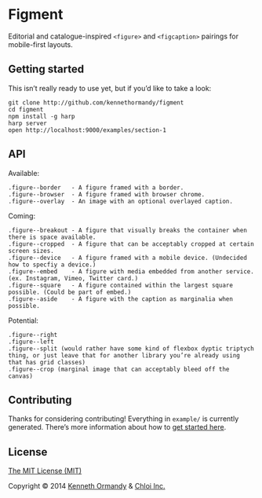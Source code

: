 <!--
[![A great header image you designed, or collaborated on with a designer you work with. It’ll look best when it’s 728px wide, @2x for hi-dpi devices.](preview.png)](https://github.com/kennethormandy/default)

***

-->

# Figment

Editorial and catalogue-inspired `<figure>` and `<figcaption>` pairings for mobile-first layouts.

## Getting started

This isn’t really ready to use yet, but if you’d like to take a look:

```
git clone http://github.com/kennethormandy/figment
cd figment
npm install -g harp
harp server
open http://localhost:9000/examples/section-1
```

## API

Available:

```
.figure--border   - A figure framed with a border.
.figure--browser  - A figure framed with browser chrome.
.figure--overlay  - An image with an optional overlayed caption.
```

Coming:

```
.figure--breakout - A figure that visually breaks the container when there is space available.
.figure--cropped  - A figure that can be acceptably cropped at certain screen sizes.
.figure--device   - A figure framed with a mobile device. (Undecided how to specfiy a device.)
.figure--embed    - A figure with media embedded from another service. (ex. Instagram, Vimeo, Twitter card.)
.figure--square   - A figure contained within the largest square possible. (Could be part of embed.)
.figure--aside    - A figure with the caption as marginalia when possible.
```

Potential:

```
.figure--right
.figure--left
.figure--split (would rather have some kind of flexbox dyptic triptych thing, or just leave that for another library you’re already using that has grid classes)
.figure--crop (marginal image that can acceptably bleed off the canvas)
```

## Contributing

Thanks for considering contributing! Everything in `example/` is currently generated. There’s more information about how to [get started here](CONTRIBUTING.md).

## License

[The MIT License (MIT)](LICENSE.md)

Copyright © 2014 [Kenneth Ormandy](http://kennethormandy.com) & [Chloi Inc.](http://chloi.io)

